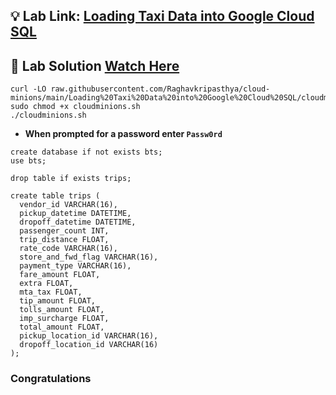 
## 💡 Lab Link: [Loading Taxi Data into Google Cloud SQL](https://www.cloudskillsboost.google/focuses/35625?parent=game)

## 🚀 Lab Solution [Watch Here]()



```
curl -LO raw.githubusercontent.com/Raghavkripasthya/cloud-minions/main/Loading%20Taxi%20Data%20into%20Google%20Cloud%20SQL/cloudminions.sh
sudo chmod +x cloudminions.sh
./cloudminions.sh
```

- **When prompted for a password enter `Passw0rd`**



```
create database if not exists bts;
use bts;

drop table if exists trips;

create table trips (
  vendor_id VARCHAR(16),    
  pickup_datetime DATETIME,
  dropoff_datetime DATETIME,
  passenger_count INT,
  trip_distance FLOAT,
  rate_code VARCHAR(16),
  store_and_fwd_flag VARCHAR(16),
  payment_type VARCHAR(16),
  fare_amount FLOAT,
  extra FLOAT,
  mta_tax FLOAT,
  tip_amount FLOAT,
  tolls_amount FLOAT,
  imp_surcharge FLOAT,
  total_amount FLOAT,
  pickup_location_id VARCHAR(16),
  dropoff_location_id VARCHAR(16)
);
```

### Congratulations
